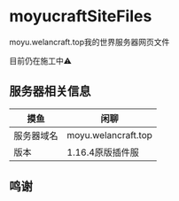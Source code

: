 # moyucraftSiteFiles
moyu.welancraft.top我的世界服务器网页文件

目前仍在施工中⚠

## 服务器相关信息

| 摸鱼       | 闲聊                |
| ---------- | ------------------- |
| 服务器域名 | moyu.welancraft.top |
| 版本       | 1.16.4原版插件服    |

## 鸣谢